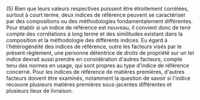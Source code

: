(5) Bien que leurs valeurs respectives puissent être étroitement corrélées, surtout à court terme, deux indices de référence peuvent se caractériser par des compositions ou des méthodologies fondamentalement différentes. Pour établir si un indice de référence est nouveau, il convient donc de tenir compte des corrélations à long terme et des similitudes existant dans la composition et la méthodologie des différents indices. Eu égard à l'hétérogénéité des indices de référence, outre les facteurs visés par le présent règlement, une personne détentrice de droits de propriété sur un tel indice devrait aussi prendre en considération d'autres facteurs, compte tenu des normes en usage, qui sont propres au type d'indice de référence concerné. Pour les indices de référence de matières premières, d'autres facteurs doivent être examinés, notamment la question de savoir si l'indice recouvre plusieurs matières premières sous-jacentes différentes et plusieurs lieux de livraison.